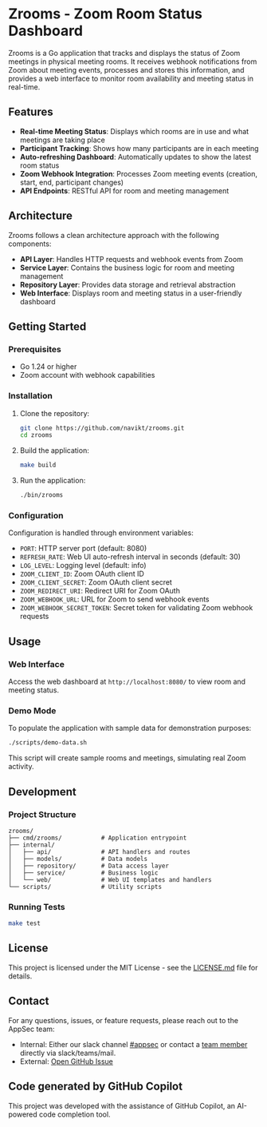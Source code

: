 # Zrooms - Zoom Room Status Dashboard

Zrooms is a Go application that tracks and displays the status of Zoom meetings in physical meeting rooms. It receives webhook notifications from Zoom about meeting events, processes and stores this information, and provides a web interface to monitor room availability and meeting status in real-time.

## Features

- **Real-time Meeting Status**: Displays which rooms are in use and what meetings are taking place
- **Participant Tracking**: Shows how many participants are in each meeting
- **Auto-refreshing Dashboard**: Automatically updates to show the latest room status
- **Zoom Webhook Integration**: Processes Zoom meeting events (creation, start, end, participant changes)
- **API Endpoints**: RESTful API for room and meeting management

## Architecture

Zrooms follows a clean architecture approach with the following components:

- **API Layer**: Handles HTTP requests and webhook events from Zoom
- **Service Layer**: Contains the business logic for room and meeting management
- **Repository Layer**: Provides data storage and retrieval abstraction
- **Web Interface**: Displays room and meeting status in a user-friendly dashboard

## Getting Started

### Prerequisites

- Go 1.24 or higher
- Zoom account with webhook capabilities

### Installation

1. Clone the repository:
   ```bash
   git clone https://github.com/navikt/zrooms.git
   cd zrooms
   ```

2. Build the application:
   ```bash
   make build
   ```

3. Run the application:
   ```bash
   ./bin/zrooms
   ```

### Configuration

Configuration is handled through environment variables:

- `PORT`: HTTP server port (default: 8080)
- `REFRESH_RATE`: Web UI auto-refresh interval in seconds (default: 30)
- `LOG_LEVEL`: Logging level (default: info)
- `ZOOM_CLIENT_ID`: Zoom OAuth client ID
- `ZOOM_CLIENT_SECRET`: Zoom OAuth client secret
- `ZOOM_REDIRECT_URI`: Redirect URI for Zoom OAuth
- `ZOOM_WEBHOOK_URL`: URL for Zoom to send webhook events
- `ZOOM_WEBHOOK_SECRET_TOKEN`: Secret token for validating Zoom webhook requests

## Usage

### Web Interface

Access the web dashboard at `http://localhost:8080/` to view room and meeting status.

### Demo Mode

To populate the application with sample data for demonstration purposes:

```bash
./scripts/demo-data.sh
```

This script will create sample rooms and meetings, simulating real Zoom activity.

## Development

### Project Structure

```
zrooms/
├── cmd/zrooms/           # Application entrypoint
├── internal/
│   ├── api/              # API handlers and routes
│   ├── models/           # Data models
│   ├── repository/       # Data access layer
│   ├── service/          # Business logic
│   └── web/              # Web UI templates and handlers
└── scripts/              # Utility scripts
```

### Running Tests

```bash
make test
```

## License

This project is licensed under the MIT License - see the [LICENSE.md](LICENSE.md) file for details.

## Contact

For any questions, issues, or feature requests, please reach out to the AppSec team:
- Internal: Either our slack channel [#appsec](https://nav-it.slack.com/archives/C06P91VN27M) or contact a [team member](https://teamkatalogen.nav.no/team/02ed767d-ce01-49b5-9350-ee4c984fd78f) directly via slack/teams/mail.
- External: [Open GitHub Issue](https://github.com/navikt/appsec-github-watcher/issues/new/choose)

## Code generated by GitHub Copilot

This project was developed with the assistance of GitHub Copilot, an AI-powered code completion tool.